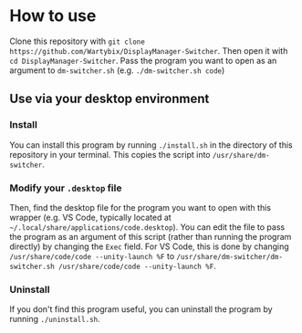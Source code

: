 # How to use
Clone this repository with `git clone https://github.com/Wartybix/DisplayManager-Switcher`. Then open it with `cd DisplayManager-Switcher`.
Pass the program you want to open as an argument to `dm-switcher.sh` (e.g. `./dm-switcher.sh code`)

## Use via your desktop environment

### Install
You can install this program by running `./install.sh` in the directory of this repository in your terminal.
This copies the script into `/usr/share/dm-switcher`.

### Modify your `.desktop` file
Then, find the desktop file for the program you want to open with this wrapper (e.g. VS Code, typically located at `~/.local/share/applications/code.desktop`).
You can edit the file to pass the program as an argument of this script (rather than running the program directly) by changing the `Exec` field.
For VS Code, this is done by changing
`/usr/share/code/code --unity-launch %F`
to
`/usr/share/dm-switcher/dm-switcher.sh /usr/share/code/code --unity-launch %F`.

### Uninstall
If you don't find this program useful, you can uninstall the program by running `./uninstall.sh`.
